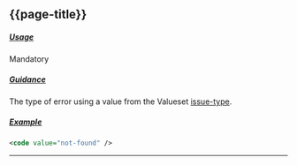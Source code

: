 ## {{page-title}}

<h5><ins>Usage</ins></h5>

<span class="mro-circle mandatory" title="Mandatory"></span> Mandatory

<h5><ins>Guidance</ins></h5>

The type of error using a value from the Valueset [issue-type](https://hl7.org/fhir/STU3/valueset-issue-type.html).


<h5><ins>Example</ins></h5>

```xml
<code value="not-found" />
```

---